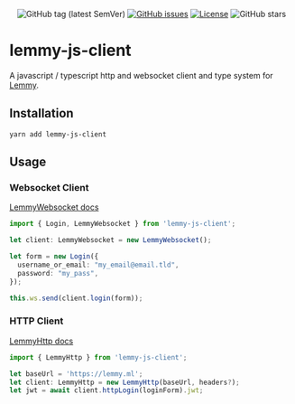 <div align="center">

![GitHub tag (latest SemVer)](https://img.shields.io/github/tag/LemmyNet/lemmy-js-client.svg)
[![GitHub issues](https://img.shields.io/github/issues-raw/LemmyNet/lemmy-js-client.svg)](https://github.com/LemmyNet/lemmy-js-client/issues)
[![License](https://img.shields.io/github/license/LemmyNet/lemmy-js-client.svg)](LICENSE)
![GitHub stars](https://img.shields.io/github/stars/LemmyNet/lemmy-js-client?style=social)
</div>

# lemmy-js-client

A javascript / typescript http and websocket client and type system for [Lemmy](https://github.com/LemmyNet/lemmy).

## Installation

`yarn add lemmy-js-client`

## Usage

### Websocket Client

[LemmyWebsocket docs](https://join-lemmy.org/api/classes/LemmyWebsocket.html)

```ts
import { Login, LemmyWebsocket } from 'lemmy-js-client';

let client: LemmyWebsocket = new LemmyWebsocket();

let form = new Login({
  username_or_email: "my_email@email.tld",
  password: "my_pass",
});

this.ws.send(client.login(form));
```

### HTTP Client

[LemmyHttp docs](https://join-lemmy.org/api/classes/LemmyHttp.html)

```ts
import { LemmyHttp } from 'lemmy-js-client';

let baseUrl = 'https://lemmy.ml';
let client: LemmyHttp = new LemmyHttp(baseUrl, headers?);
let jwt = await client.httpLogin(loginForm).jwt;
```
